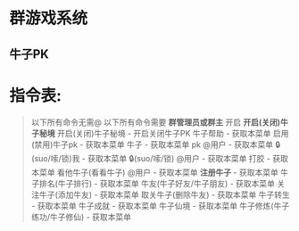 # 群游戏系统
## 牛子PK
# 指令表:
> 以下所有命令无需@
> 以下所有命令需要 **群管理员或群主** 开启 **开启(关闭)牛子秘境**
    开启(关闭)牛子秘境
        - 开启关闭牛子PK
    牛子帮助
        - 获取本菜单
    启用(禁用)牛子pk
        - 获取本菜单
    牛子
        - 获取本菜单
    pk @用户
        - 获取本菜单
    🔒(suo/嗦/锁)我
        - 获取本菜单
    🔒(suo/嗦/锁) @用户
        - 获取本菜单
    打胶
        - 获取本菜单
    看他牛子(看看牛子) @用户
        - 获取本菜单
    **注册牛子**
        - 获取本菜单
    牛子排名(牛子排行)
        - 获取本菜单
    牛友(牛子好友/牛子朋友)
        - 获取本菜单
    关注牛子(添加牛友)
        - 获取本菜单
    取关牛子(删除牛友)
        - 获取本菜单
    牛子转生
        - 获取本菜单
    牛子成就
        - 获取本菜单
    牛子仙境
        - 获取本菜单
    牛子修炼(牛子练功/牛子修仙)
        - 获取本菜单